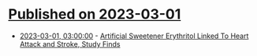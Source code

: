 # [Published on 2023-03-01](index.md)

* [2023-03-01, 03:00:00](https://science.slashdot.org/story/23/03/01/0258247/artificial-sweetener-erythritol-linked-to-heart-attack-and-stroke-study-finds?utm_source=rss1.0mainlinkanon&utm_medium=feed) - [Artificial Sweetener Erythritol Linked To Heart Attack and Stroke, Study Finds](https://science.slashdot.org/story/23/03/01/0258247/artificial-sweetener-erythritol-linked-to-heart-attack-and-stroke-study-finds?utm_source=rss1.0mainlinkanon&utm_medium=feed)
